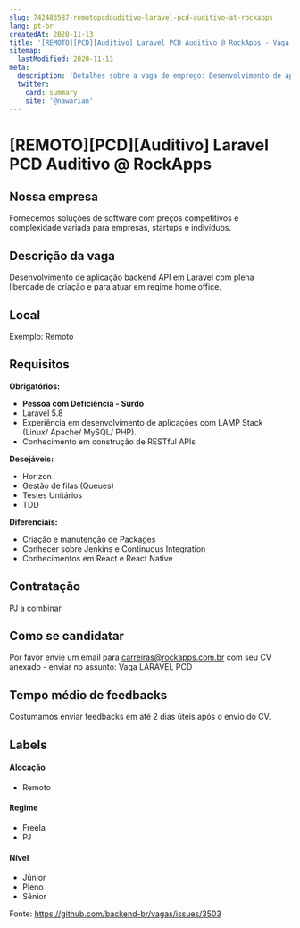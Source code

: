 ```yaml
---
slug: 742483587-remotopcdauditivo-laravel-pcd-auditivo-at-rockapps
lang: pt-br
createdAt: 2020-11-13
title: '[REMOTO][PCD][Auditivo] Laravel PCD Auditivo @ RockApps - Vaga de Emprego'
sitemap:
  lastModified: 2020-11-13
meta:
  description: 'Detalhes sobre a vaga de emprego: Desenvolvimento de aplicação backend API em Laravel com plena liberdade de criação e para atuar em regime home office.'
  twitter:
    card: summary
    site: '@nawarian'
---
```


# [REMOTO][PCD][Auditivo] Laravel PCD Auditivo @ RockApps

## Nossa empresa

Fornecemos soluções de software com preços competitivos e complexidade variada para empresas, startups e indivíduos.

## Descrição da vaga

Desenvolvimento de aplicação backend API em Laravel com plena liberdade de criação e para atuar em regime home office. 

## Local

Exemplo: Remoto

## Requisitos

**Obrigatórios:**
- **Pessoa com Deficiência - Surdo**
- Laravel 5.8
- Experiência em desenvolvimento de aplicações com LAMP Stack (Linux/ Apache/ MySQL/ PHP).
- Conhecimento em construção de RESTful APIs

**Desejáveis:**
- Horizon
- Gestão de filas (Queues)
- Testes Unitários
- TDD

**Diferenciais:**
- Criação e manutenção de Packages
- Conhecer sobre Jenkins e Continuous Integration
- Conhecimentos em React e React Native

## Contratação

PJ a combinar

## Como se candidatar

Por favor envie um email para carreiras@rockapps.com.br com seu CV anexado - enviar no assunto: Vaga LARAVEL PCD

## Tempo médio de feedbacks

Costumamos enviar feedbacks em até 2 dias úteis após o envio do CV.

## Labels
<!-- retire os labels que não fazem sentido à vaga -->

#### Alocação
- Remoto

#### Regime
- Freela
- PJ

#### Nível
- Júnior
- Pleno
- Sênior

Fonte: https://github.com/backend-br/vagas/issues/3503